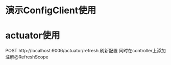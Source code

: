 # 演示ConfigClient使用

# actuator使用
POST http://localhost:9006/actuator/refresh 刷新配置
同时在controller上添加注解@RefreshScope